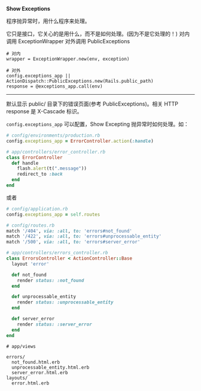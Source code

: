 **Show Exceptions**

程序抛异常时，用什么程序来处理。

它只是接口，它关心的是用什么，而不是如何处理。(因为不是它处理的！)
对内调用 ExceptionWrapper
对外调用 PublicExceptions

```
# 对内
wrapper = ExceptionWrapper.new(env, exception)

# 对外
config.exceptions_app || ActionDispatch::PublicExceptions.new(Rails.public_path)
response = @exceptions_app.call(env)
```

---

默认显示 public/ 目录下的错误页面(参考 PublicExceptions)。相关 HTTP response 是 X-Cascade 标识。

`config.exceptions_app` 可以配置，Show Excepting 抛异常时如何处理。如：

```ruby
# config/environments/production.rb
config.exceptions_app = ErrorController.action(:handle)
```

```ruby
# app/controllers/error_controller.rb
class ErrorController
  def handle
    flash.alert(t(".message"))
    redirect_to :back
  end
end
```

或者

```ruby
# config/application.rb
config.exceptions_app = self.routes
```

```ruby
# config/routes.rb
match '/404', via: :all, to: 'errors#not_found'
match '/422', via: :all, to: 'errors#unprocessable_entity'
match '/500', via: :all, to: 'errors#server_error'
```

```ruby
# app/controllers/errors_controller.rb
class ErrorsController < ActionController::Base
  layout 'error'

  def not_found
    render status: :not_found
  end

  def unprocessable_entity
    render status: :unprocessable_entity
  end

  def server_error
    render status: :server_error
  end
end
```

```
# app/views

errors/
  not_found.html.erb
  unprocessable_entity.html.erb
  server_error.html.erb
layouts/
  error.html.erb
```
